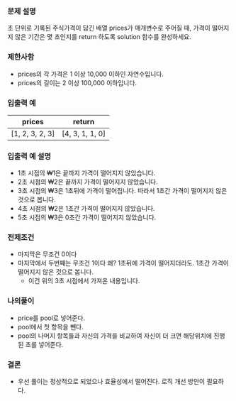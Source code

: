 ### 문제 설명

초 단위로 기록된 주식가격이 담긴 배열 prices가 매개변수로 주어질 때, 가격이 떨어지지 않은 기간은 몇 초인지를 return 하도록 solution 함수를 완성하세요.

### 제한사항

- prices의 각 가격은 1 이상 10,000 이하인 자연수입니다.
- prices의 길이는 2 이상 100,000 이하입니다.

### 입출력 예

| prices          | return          |
| --------------- | --------------- |
| [1, 2, 3, 2, 3] | [4, 3, 1, 1, 0] |

### 입출력 예 설명

- 1초 시점의 ₩1은 끝까지 가격이 떨어지지 않았습니다.
- 2초 시점의 ₩2은 끝까지 가격이 떨어지지 않았습니다.
- 3초 시점의 ₩3은 1초뒤에 가격이 떨어집니다. 따라서 1초간 가격이 떨어지지 않은 것으로 봅니다.
- 4초 시점의 ₩2은 1초간 가격이 떨어지지 않았습니다.
- 5초 시점의 ₩3은 0초간 가격이 떨어지지 않았습니다.

### 전제조건

- 마지막은 무조건 0이다
- 마지막에서 두번째는 무조건 1이다 왜? 1초뒤에 가격이 떨어지더라도. 1초간 가격이 떨어지지 않은 것으로 봅니다.
  - 이건 위의 3초 시점에서 가져온 내용입니다.

### 나의풀이

- price를 pool로 넣어준다.
- pool에서 첫 항목을 뺀다.
- pool의 나머지 항목들과 자신의 가격을 비교하여 자신이 더 크면 해당위치에 진행된 초를 넣어준다.

### 결론

- 우선 풀이는 정상적으로 되었으나 효율성에서 떨어진다. 로직 개선 방안이 필요하다.